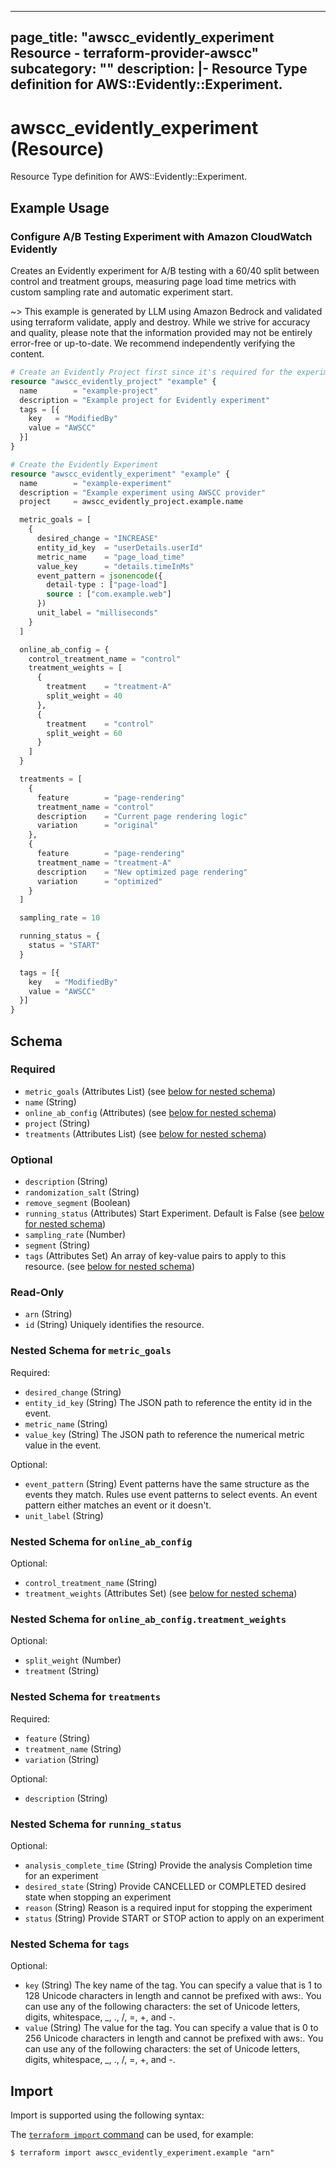 
---
page_title: "awscc_evidently_experiment Resource - terraform-provider-awscc"
subcategory: ""
description: |-
  Resource Type definition for AWS::Evidently::Experiment.
---

# awscc_evidently_experiment (Resource)

Resource Type definition for AWS::Evidently::Experiment.

## Example Usage

### Configure A/B Testing Experiment with Amazon CloudWatch Evidently

Creates an Evidently experiment for A/B testing with a 60/40 split between control and treatment groups, measuring page load time metrics with custom sampling rate and automatic experiment start.

~> This example is generated by LLM using Amazon Bedrock and validated using terraform validate, apply and destroy. While we strive for accuracy and quality, please note that the information provided may not be entirely error-free or up-to-date. We recommend independently verifying the content.

```terraform
# Create an Evidently Project first since it's required for the experiment
resource "awscc_evidently_project" "example" {
  name        = "example-project"
  description = "Example project for Evidently experiment"
  tags = [{
    key   = "ModifiedBy"
    value = "AWSCC"
  }]
}

# Create the Evidently Experiment
resource "awscc_evidently_experiment" "example" {
  name        = "example-experiment"
  description = "Example experiment using AWSCC provider"
  project     = awscc_evidently_project.example.name

  metric_goals = [
    {
      desired_change = "INCREASE"
      entity_id_key  = "userDetails.userId"
      metric_name    = "page_load_time"
      value_key      = "details.timeInMs"
      event_pattern = jsonencode({
        detail-type : ["page-load"]
        source : ["com.example.web"]
      })
      unit_label = "milliseconds"
    }
  ]

  online_ab_config = {
    control_treatment_name = "control"
    treatment_weights = [
      {
        treatment    = "treatment-A"
        split_weight = 40
      },
      {
        treatment    = "control"
        split_weight = 60
      }
    ]
  }

  treatments = [
    {
      feature        = "page-rendering"
      treatment_name = "control"
      description    = "Current page rendering logic"
      variation      = "original"
    },
    {
      feature        = "page-rendering"
      treatment_name = "treatment-A"
      description    = "New optimized page rendering"
      variation      = "optimized"
    }
  ]

  sampling_rate = 10

  running_status = {
    status = "START"
  }

  tags = [{
    key   = "ModifiedBy"
    value = "AWSCC"
  }]
}
```

<!-- schema generated by tfplugindocs -->
## Schema

### Required

- `metric_goals` (Attributes List) (see [below for nested schema](#nestedatt--metric_goals))
- `name` (String)
- `online_ab_config` (Attributes) (see [below for nested schema](#nestedatt--online_ab_config))
- `project` (String)
- `treatments` (Attributes List) (see [below for nested schema](#nestedatt--treatments))

### Optional

- `description` (String)
- `randomization_salt` (String)
- `remove_segment` (Boolean)
- `running_status` (Attributes) Start Experiment. Default is False (see [below for nested schema](#nestedatt--running_status))
- `sampling_rate` (Number)
- `segment` (String)
- `tags` (Attributes Set) An array of key-value pairs to apply to this resource. (see [below for nested schema](#nestedatt--tags))

### Read-Only

- `arn` (String)
- `id` (String) Uniquely identifies the resource.

<a id="nestedatt--metric_goals"></a>
### Nested Schema for `metric_goals`

Required:

- `desired_change` (String)
- `entity_id_key` (String) The JSON path to reference the entity id in the event.
- `metric_name` (String)
- `value_key` (String) The JSON path to reference the numerical metric value in the event.

Optional:

- `event_pattern` (String) Event patterns have the same structure as the events they match. Rules use event patterns to select events. An event pattern either matches an event or it doesn't.
- `unit_label` (String)


<a id="nestedatt--online_ab_config"></a>
### Nested Schema for `online_ab_config`

Optional:

- `control_treatment_name` (String)
- `treatment_weights` (Attributes Set) (see [below for nested schema](#nestedatt--online_ab_config--treatment_weights))

<a id="nestedatt--online_ab_config--treatment_weights"></a>
### Nested Schema for `online_ab_config.treatment_weights`

Optional:

- `split_weight` (Number)
- `treatment` (String)



<a id="nestedatt--treatments"></a>
### Nested Schema for `treatments`

Required:

- `feature` (String)
- `treatment_name` (String)
- `variation` (String)

Optional:

- `description` (String)


<a id="nestedatt--running_status"></a>
### Nested Schema for `running_status`

Optional:

- `analysis_complete_time` (String) Provide the analysis Completion time for an experiment
- `desired_state` (String) Provide CANCELLED or COMPLETED desired state when stopping an experiment
- `reason` (String) Reason is a required input for stopping the experiment
- `status` (String) Provide START or STOP action to apply on an experiment


<a id="nestedatt--tags"></a>
### Nested Schema for `tags`

Optional:

- `key` (String) The key name of the tag. You can specify a value that is 1 to 128 Unicode characters in length and cannot be prefixed with aws:. You can use any of the following characters: the set of Unicode letters, digits, whitespace, _, ., /, =, +, and -.
- `value` (String) The value for the tag. You can specify a value that is 0 to 256 Unicode characters in length and cannot be prefixed with aws:. You can use any of the following characters: the set of Unicode letters, digits, whitespace, _, ., /, =, +, and -.

## Import

Import is supported using the following syntax:

The [`terraform import` command](https://developer.hashicorp.com/terraform/cli/commands/import) can be used, for example:

```shell
$ terraform import awscc_evidently_experiment.example "arn"
```
